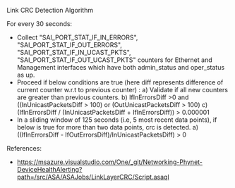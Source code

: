 Link CRC Detection Algorithm

For every 30 seconds:
- Collect "SAI_PORT_STAT_IF_IN_ERRORS", "SAI_PORT_STAT_IF_OUT_ERRORS", "SAI_PORT_STAT_IF_IN_UCAST_PKTS", "SAI_PORT_STAT_IF_OUT_UCAST_PKTS" counters for 
  Ethernet and Management interfaces which have both admin_status and oper_status as up.
- Proceed if below conditions are true (here diff represents difference of current counter w.r.t to previous counter) :
   a) Validate if all new counters are greater than previous counters.
   b) IfInErrorsDiff >0 and ((InUnicastPacketsDiff > 100) or (OutUnicastPacketsDiff > 100)
   c) (IfInErrorsDiff / (InUnicastPacketsDiff + IfInErrorsDiff)) > 0.000001
- In a sliding window of 125 seconds (i.e, 5 most recent data points), if below is true for more than two data points, crc is detected.
   a) ((IfInErrorsDiff - IfOutErrorsDiff)/InUnicastPacketsDiff) > 0
   
   
References:
- https://msazure.visualstudio.com/One/_git/Networking-Phynet-DeviceHealthAlerting?path=/src/ASA/ASAJobs/LinkLayerCRC/Script.asaql
   
   
